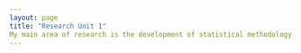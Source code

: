```yaml
---
layout: page
title: "Research Unit 1"
My main area of research is the development of statistical methodology in highly-structured data analysis, including complex environmental data, images, shapes, and functional data. My research aims to tackle environmental and medical problems by developing cutting edge statistical methods implemented through user friendly software packages. 
---
```

